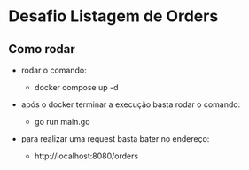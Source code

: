 # Desafio Listagem de Orders



## Como rodar

- rodar o comando:
  - docker compose up -d 

- após o docker terminar a execução basta rodar o comando:
  - go run main.go



- para realizar uma request basta bater no endereço:
  - http://localhost:8080/orders
